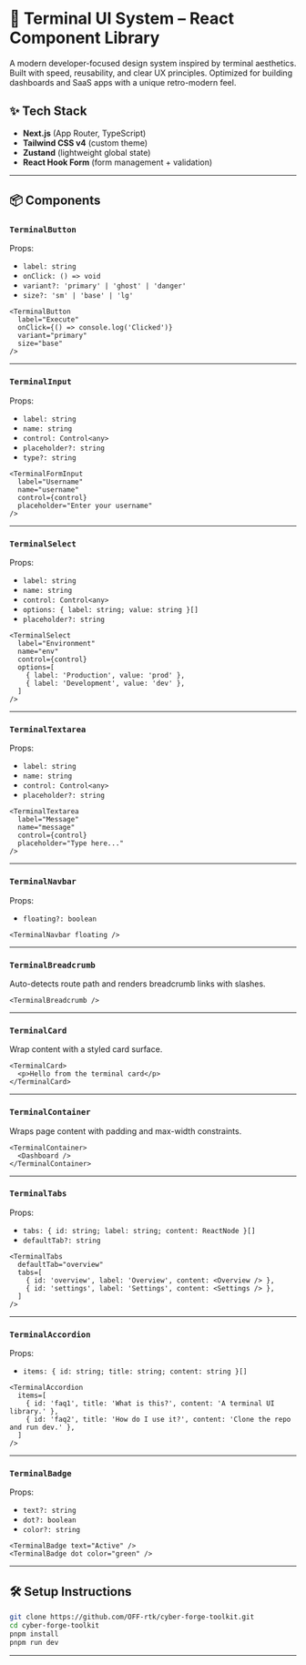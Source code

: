 # 🧪 Terminal UI System – React Component Library

A modern developer-focused design system inspired by terminal aesthetics. Built with speed, reusability, and clear UX principles. Optimized for building dashboards and SaaS apps with a unique retro-modern feel.

## ✨ Tech Stack

- **Next.js** (App Router, TypeScript)
- **Tailwind CSS v4** (custom theme)
- **Zustand** (lightweight global state)
- **React Hook Form** (form management + validation)

---

## 📦 Components

### `TerminalButton`

Props:

- `label: string`
- `onClick: () => void`
- `variant?: 'primary' | 'ghost' | 'danger'`
- `size?: 'sm' | 'base' | 'lg'`

```tsx
<TerminalButton
  label="Execute"
  onClick={() => console.log('Clicked')}
  variant="primary"
  size="base"
/>
```

---

### `TerminalInput`

Props:

- `label: string`
- `name: string`
- `control: Control<any>`
- `placeholder?: string`
- `type?: string`

```tsx
<TerminalFormInput
  label="Username"
  name="username"
  control={control}
  placeholder="Enter your username"
/>
```

---

### `TerminalSelect`

Props:

- `label: string`
- `name: string`
- `control: Control<any>`
- `options: { label: string; value: string }[]`
- `placeholder?: string`

```tsx
<TerminalSelect
  label="Environment"
  name="env"
  control={control}
  options=[
    { label: 'Production', value: 'prod' },
    { label: 'Development', value: 'dev' },
  ]
/>
```

---

### `TerminalTextarea`

Props:

- `label: string`
- `name: string`
- `control: Control<any>`
- `placeholder?: string`

```tsx
<TerminalTextarea
  label="Message"
  name="message"
  control={control}
  placeholder="Type here..."
/>
```

---

### `TerminalNavbar`

Props:

- `floating?: boolean`

```tsx
<TerminalNavbar floating />
```

---

### `TerminalBreadcrumb`

Auto-detects route path and renders breadcrumb links with slashes.

```tsx
<TerminalBreadcrumb />
```

---

### `TerminalCard`

Wrap content with a styled card surface.

```tsx
<TerminalCard>
  <p>Hello from the terminal card</p>
</TerminalCard>
```

---

### `TerminalContainer`

Wraps page content with padding and max-width constraints.

```tsx
<TerminalContainer>
  <Dashboard />
</TerminalContainer>
```

---

### `TerminalTabs`

Props:

- `tabs: { id: string; label: string; content: ReactNode }[]`
- `defaultTab?: string`

```tsx
<TerminalTabs
  defaultTab="overview"
  tabs=[
    { id: 'overview', label: 'Overview', content: <Overview /> },
    { id: 'settings', label: 'Settings', content: <Settings /> },
  ]
/>
```

---

### `TerminalAccordion`

Props:

- `items: { id: string; title: string; content: string }[]`

```tsx
<TerminalAccordion
  items=[
    { id: 'faq1', title: 'What is this?', content: 'A terminal UI library.' },
    { id: 'faq2', title: 'How do I use it?', content: 'Clone the repo and run dev.' },
  ]
/>
```

---

### `TerminalBadge`

Props:

- `text?: string`
- `dot?: boolean`
- `color?: string`

```tsx
<TerminalBadge text="Active" />
<TerminalBadge dot color="green" />
```

---

## 🛠 Setup Instructions

```bash
git clone https://github.com/OFF-rtk/cyber-forge-toolkit.git
cd cyber-forge-toolkit
pnpm install
pnpm run dev
```

---

